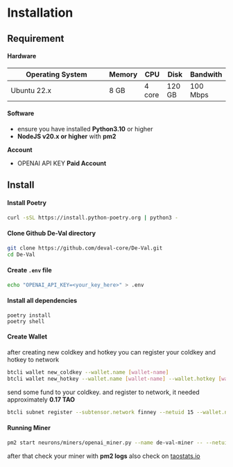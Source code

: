 # Installation

## Requirement

#### Hardware

<table><thead><tr><th width="211">Operating System</th><th>Memory</th><th>CPU</th><th>Disk</th><th>Bandwith </th></tr></thead><tbody><tr><td>Ubuntu 22.x</td><td>8 GB</td><td>4 core </td><td>120 GB</td><td>100 Mbps</td></tr></tbody></table>

#### Software

* ensure you have installed **Python3.10** or higher
* **NodeJS  v20.x or higher** with **pm2**

**Account**

* OPENAI API KEY **Paid Account**

## Install

#### Install Poetry

```bash
curl -sSL https://install.python-poetry.org | python3 -
```

#### Clone Github De-Val directory

```bash
git clone https://github.com/deval-core/De-Val.git
cd De-Val
```

#### Create `.env` file

```bash
echo "OPENAI_API_KEY=<your_key_here>" > .env
```

#### Install all dependencies

```
poetry install
poetry shell
```

#### Create Wallet

after creating new coldkey and hotkey you can register your coldkey and hotkey to network

```bash
btcli wallet new_coldkey --wallet.name [wallet-name]
btcli wallet new_hotkey --wallet.name [wallet-name] --wallet.hotkey [wallet-hotkey]
```

send some fund to your coldkey. and register to network, it needed approximately **0.17 TAO**

```bash
btcli subnet register --subtensor.network finney --netuid 15 --wallet.name [wallet-name] --wallet.hotkey [wallet-hotkey]
```

#### Running Miner

```bash
pm2 start neurons/miners/openai_miner.py --name de-val-miner -- --netuid 15 --subtensor.network 15 --wallet.name [wallet-name] --wallet.hotkey [wallet-hotkey] --logging.debug --axon.port 8091
```

after that check your miner with **pm2 logs** also check on [taostats.io](https://taostats.io/subnets/15/metagraph)
